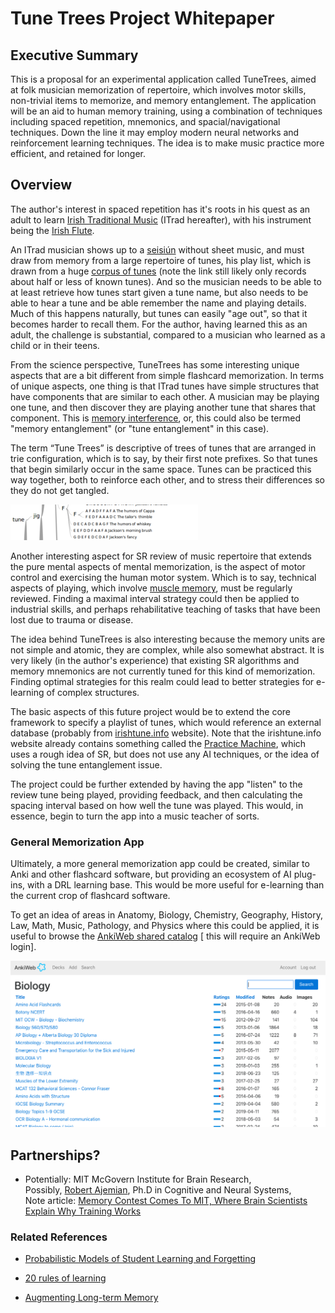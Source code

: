 # Tune Trees Project Whitepaper
 
## Executive Summary

This is a proposal for an experimental application called TuneTrees, 
aimed at folk musician memorization of repertoire, which involves motor skills, non-trivial items to memorize, and
memory entanglement.  The application will be an aid to human memory training, using a combination of techniques 
including spaced repetition, mnemonics, and spacial/navigational techniques.  Down the line it may employ 
modern neural networks and reinforcement learning techniques.  The idea is to make music practice more efficient, 
and retained for longer.

## Overview

The author's interest in spaced repetition has it's roots in his quest as an adult to learn 
[Irish Traditional Music](https://en.wikipedia.org/wiki/Irish_traditional_music) (ITrad hereafter), 
with his instrument being the [Irish Flute](https://en.wikipedia.org/wiki/Irish_flute).  

An ITrad musician shows up to a 
[seisiún](https://en.wikipedia.org/wiki/Irish_traditional_music_session) without sheet music, and must draw from 
memory from a large repertoire of tunes, his play list, which is drawn from a huge 
[corpus of tunes](https://www.irishtune.info/rhythm/distribution-session.htm) (note the link still likely only records 
about half or less of known tunes).  And so the musician needs to be able to at least retrieve how tunes start given 
a tune name, but also needs to be able to hear a tune and be able remember the name and playing details.  Much of 
this happens naturally, but tunes can easily "age out", so that it becomes harder to recall them.  For the author, 
having learned this as an adult, the challenge is substantial, compared to a musician who learned as a child or in 
their teens.

From the science perspective, TuneTrees has some interesting unique aspects that are a bit different from simple 
flashcard memorization.  In terms of unique aspects, one thing is that ITrad tunes 
have simple structures that have components that are similar to each other.  A musician may be playing one tune, and 
then discover they are playing another tune that shares that component.  This is 
[memory interference](https://www.tutor2u.net/psychology/reference/proactive-and-retroactive-interference), or, this 
could also be termed "memory entanglement" (or "tune entanglement" in this case).

The term “Tune Trees” is descriptive of trees of tunes that are arranged in trie configuration, which is to say, by 
their first note prefixes.  So that tunes that begin similarly occur in the same space. Tunes can be practiced this way 
together, both to reinforce each other, and to stress their differences so they do not get tangled.

![tune-trie](tune-trie.png)

Another interesting aspect for SR review of music repertoire that extends the pure mental aspects of mental
memorization, is the aspect of motor control
and exercising the human motor system. Which is to say, technical aspects of playing, which
involve [muscle memory](https://en.wikipedia.org/wiki/Muscle_memory),
must be regularly reviewed. Finding a maximal interval strategy could then be applied to industrial skills, and
perhaps rehabilitative teaching of tasks that have been lost due to trauma or disease.

The idea behind TuneTrees is also interesting because the memory units are not simple and atomic, they are complex, 
while also somewhat abstract.  It is very likely (in the author's experience) that existing SR algorithms and memory 
mnemonics are not currently tuned for this kind of memorization.  Finding optimal strategies for this realm could 
lead to better strategies for e-learning of complex structures.

The basic aspects of this future project would be to extend the core framework to specify a playlist of tunes, which 
would reference an external database (probably from [irishtune.info](https://www.irishtune.info/search.php)
website).  Note that the irishtune.info website already contains something called the 
[Practice Machine](https://www.irishtune.info/faq/practice.html#whatismachine), which uses a rough idea of 
SR, but does not use any AI techniques, or the idea of solving the tune entanglement issue.

The project could be further extended by having the app "listen" to the review tune being played, providing feedback, 
and then calculating the spacing interval based on how well the tune was played.  This would, in essence, begin to 
turn the app into a music teacher of sorts. 

### General Memorization App

Ultimately, a more general memorization app could be created, similar to Anki and other flashcard software, but 
providing an ecosystem of AI plug-ins, with a DRL learning base.  This would be more useful for e-learning 
than the current crop of flashcard software.
 
To get an idea of areas in Anatomy, Biology, Chemistry, Geography, History, Law, Math, Music, Pathology, and Physics 
where this could be applied, it is useful to browse the [AnkiWeb shared catalog](https://ankiweb.net/shared/decks/) \[
this will require an AnkiWeb login\].

![ankiweb-catalog](ankiweb-catalog.png)

## Partnerships?

* Potentially: MIT McGovern Institute for Brain Research,\
Possibly, [Robert Ajemian](http://web.mit.edu/ajemian/www/webpage.html), Ph.D in Cognitive and Neural Systems,\
Note article: [Memory Contest Comes To MIT, Where Brain Scientists Explain Why Training Works](https://www.wbur.org/commonhealth/2018/07/13/mental-athletes-memory-champions-mit)

### Related References

* [Probabilistic Models of Student Learning and Forgetting](https://scholar.colorado.edu/cgi/viewcontent.cgi?referer=https://scholar.google.com/&httpsredir=1&article=1004&context=csci_gradetds)

* [20 rules of learning](http://super-memory.com/articles/20rules.htm)

* [Augmenting Long-term Memory](http://augmentingcognition.com/ltm.html)